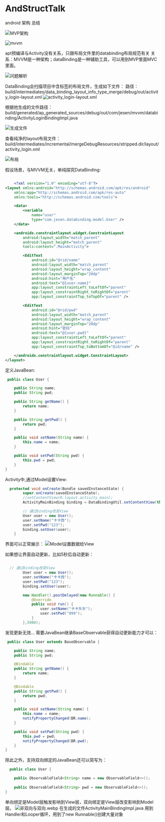 # AndStructTalk
android 架构 总结



![MVP架构](./images/README-1630488526253.webp)

![mvvm](./images/README-1630504690746.webp)

apt预编译与Activity没有关系，只跟布局文件里的databinding布局规范有关
关系：MVVM是一种架构；dataBinding是一种辅助工具，可以用到MVP里面MVC里面。

![问题解析](./images/README-1630510452231.webp)


DataBinding会扫描项目中含<Data></Data>标签的布局文件，生成如下文件：
路径：build/intermediates/data_binding_layout_info_type_merge/debug/out/activity_login-layout.xml
![activity_login-layout.xml](./images/README-1630512745198.webp)

根据他生成的文件路径：
build/generated/ap_generated_sources/debug/out/com/jesen/mvvm/databinding/ActivityLoginBindingImpl.java

![生成文件](./images/README-1630513231124.webp)

查看纯净的layout布局文件：
build/intermediates/incremental/mergeDebugResources/stripped.dir/layout/activity_login.xml

![布局](./images/README-1630513861517.webp)

假设场景，与MVVM无关，单纯探究DataBinding:
```xml

    <?xml version="1.0" encoding="utf-8"?>
<layout xmlns:android="http://schemas.android.com/apk/res/android"
    xmlns:app="http://schemas.android.com/apk/res-auto"
    xmlns:tools="http://schemas.android.com/tools">

    <data>
        <variable
            name="user"
            type="com.jesen.databinding.model.User" />
    </data>

    <androidx.constraintlayout.widget.ConstraintLayout
        android:layout_width="match_parent"
        android:layout_height="match_parent"
        tools:context=".MainActivity">

        <EditText
            android:id="@+id/name"
            android:layout_width="match_parent"
            android:layout_height="wrap_content"
            android:layout_marginTop="20dp"
            android:hint="用户名"
            android:text="@{user.name}"
            app:layout_constraintLeft_toLeftOf="parent"
            app:layout_constraintRight_toRightOf="parent"
            app:layout_constraintTop_toTopOf="parent" />

        <EditText
            android:id="@+id/pwd"
            android:layout_width="match_parent"
            android:layout_height="wrap_content"
            android:layout_marginTop="20dp"
            android:hint="密码"
            android:text="@{user.pwd}"
            app:layout_constraintLeft_toLeftOf="parent"
            app:layout_constraintRight_toRightOf="parent"
            app:layout_constraintTop_toBottomOf="@id/name" />

    </androidx.constraintlayout.widget.ConstraintLayout>
</layout>
```

定义JavaBean:
```java
 public class User {

    public String name;
    public String pwd;

    public String getName() {
        return name;
    }

    public String getPwd() {
        return pwd;
    }

    public void setName(String name) {
        this.name = name;
    }

    public void setPwd(String pwd) {
        this.pwd = pwd;
    }
}

```
Activity中,通过Model设置View:
```java
  protected void onCreate(Bundle savedInstanceState) {
        super.onCreate(savedInstanceState);
        //setContentView(R.layout.activity_main);
        ActivityMainBinding binding = DataBindingUtil.setContentView(this,R.layout.activity_main);

        // 通过binding改变View
        User user = new User();
        user.setName("卡卡西");
        user.setPwd("123");
        binding.setUser(user);
    }
```
界面可以正常展示：
![Model设置数据给View](./images/README-1630516080653.webp)

如果想让界面自动更新，比如5秒后自动更新：
```java

  // 通过binding改变View
        User user = new User();
        user.setName("卡卡西");
        user.setPwd("123");
        binding.setUser(user);

        new Handler().postDelayed(new Runnable() {
            @Override
            public void run() {
                user.setName("卡卡东东");
                user.setPwd("999");
            }
        },5000);
```

发现更新无效...
需要JavaBean继承BaseObservable获得自动更新能力才可以：
```java
 public class User extends BaseObservable {

    public String name;
    public String pwd;

    @Bindable
    public String getName() {
        return name;
    }

    @Bindable
    public String getPwd() {
        return pwd;
    }

    public void setName(String name) {
        this.name = name;
        notifyPropertyChanged(BR.name);
    }

    public void setPwd(String pwd) {
        this.pwd = pwd;
        notifyPropertyChanged(BR.pwd);
    }
}
```

除此之外，支持双向绑定的JavaBean还可以简写为：
```java
  public class User {

    public ObservableField<String> name = new ObservableField<>();
    
    public ObservableField<String> pwd = new ObservableField<>();
}
```

单向绑定是Model层触发影响到View层，双向绑定是View层改变影响到Model层。
![非双向与双向.webp](./images/README-1630547072801.webp)
在生成的文件ActivityMainBindingImpl.java 用到Handler和Looper循环，用到了new Runnable()创建大量对象